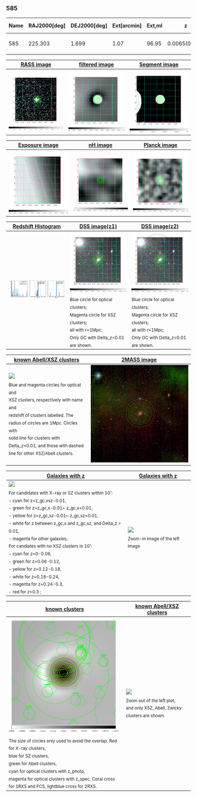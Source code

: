 <div STYLE="page-break-after: always;"></div>

### 585

|Name|RAJ2000[deg]|DEJ2000[deg] |Ext[arcmin]| Ext,ml | z | z_src| C|GC(XSZ,Delta_z<0.01)| GC(OPT,Delta_z<0.01)|GC| R_sig[arcmin] | R500[arcmin] | R500[Mpc]| CRsig[c/s] | CR500[c/s] |L500[1E44 erg/s]|F500[1E-12 erg/s/cm^2]| M500[1E14 Msun]|Tx[keV]|Cnt_sig|Beta|Rc[arcmin]|Comment|Alias|
|---|---|---|---|---|---|------|---|--------|---------|----------|---|---|---|---|---|---|---|---|---|---|---|---|---|---|
|585| 225.303| 1.699| 1.07| 96.95| 0.0065(0.005)| z1, z_xsz| B| MCXC| N| C, MCXC, N, W| 38.125| 52.369| 0.421| 1.060(0.128)| 1.130(0.136)| 0.013(0.001)| 14.236(1.285)| 0.21(0.01)| 0.83(0.02)| 391.5| 0.677(-0.030+0.036)| 2.026(-0.255+0.284)| -| k038|

|[RASS image](../image/585/585_img.pdf)|[filtered image](../image/585/585_fil.pdf)|[Segment image](../image/585/585_seg.pdf)|
|-------------------|--------------------|-------------------|
| <img src="../image/585/585_img.png" width="300">  | <img src="../image/585/585_fil.png" width="300">   | <img src="../image/585/585_seg.png" width="300">  |

|[Exposure image](../image/585/585_mex.pdf)| [nH image](../image/585/585_nh.pdf)| [Planck image](../image/585/585_p.pdf)|
|-------------------|--------------------|-------------------|
|<img src="../image/585/585_mex.png" width="300">   | <img src="../image/585/585_nh.png" width="300">    | <img src="../image/585/585_p.png" width="300"> |

|[Redshift Histogram](../image/585/585_zg.pdf) | [DSS image(z1)](../image/585/585_dss_z1.pdf)      |  [DSS image(z2)](../image/585/585_dss_z2.pdf)    |
|-------------------|--------------------|-------------------|
|<img src="../image/585/585_zg.png" width="300"> |<img src="../image/585/585_dss_z1.png" width="300"> <sub><br>Blue circle for optical clusters; <br>Magenta circle for XSZ clusters; <br>all with r=1Mpc; <br>Only GC with Delta_z<0.01 are shown. </sub>| <img src="../image/585/585_dss_z2.png" width="300"><sub><br>Blue circle for optical clusters; <br>Magenta circle for XSZ clusters; <br>all with r=1Mpc; <br>Only GC with Delta_z<0.01 are shown. </sub> |

|[known Abell/XSZ clusters](../image/585/585_m.pdf) | [2MASS image](../image/585/585_2mass.pdf)      |
|-------------------|-------------------|
|<img src=../image/585/585_m.png width="300"> <br><sub>Blue and magenta circles for optical and <br>XSZ clusters, respectively with name and <br>redshift of clusters labelled. The <br>radius of circles are 1Mpc. Circles with <br>solid line for clusters with <br>Delta_z<0.01, and those with dashed <br>line for other XSZ/Abell clusters.        </sub>|<img src="../image/585/585_2mass.png" width="300">  |

|[Galaxies with z](../image/585/585_opt_ned.pdf) |[Galaxies with z](../image/585/585_opt_ned_zoom.pdf) |
|-------------------|-------------------|
| <img src=../image/585/585_opt_ned.png width="300"> <br><sub> For candidates with X-ray or SZ clusters within 10': <br> - cyan for z<z_gc,xsz-0.01, <br> - green for z=z_gc,x-0.01~ z_gc,x+0.01, <br> - yellow for z=z_gc,sz-0.01~ z_gc,sz+0.01, <br> - white for z between z_gc,x and z_gc,sz, and Delta_z > 0.01, <br> - magenta for other galaxies; <br>For candiates with no XSZ clusters in 10': <br> - cyan for z=0-0.06, <br> - green for z=0.06-0.12, <br> - yellow for z=0.12-0.18, <br> - white for z=0.18-0.24, <br> - magenta for z=0.24-0.3, <br> - red for z>0.3 ;  </sub>|<img src=../image/585/585_opt_ned_zoom.png width="300">  <br><sub> Zoom-in image of the left image</sub>|

|[known clusters](../image/585/585_gc.pdf) |[known Abell/XSZ clusters](../image/585/585_gc_large.pdf) |
|-------------------|-------------------|
| <img src=../image/585/585_gc.png width="300"> <br><sub> The size of circles only used to avoid the overlap. Red for X-ray clusters, <br> blue for SZ clusters, <br> green for Abell clusters, <br> cyan for optical clusters with z_photo, <br> magenta for optical clusters with z_spec. Coral cross for 1RXS and FCS, lightblue cross for 2RXS. </sub>|<img src=../image/585/585_gc_large.png width="300"> <br><sub> Zoom out of the left plot, <br> and only XSZ, Abell, Zwicky clusters are shown. </sub> |



